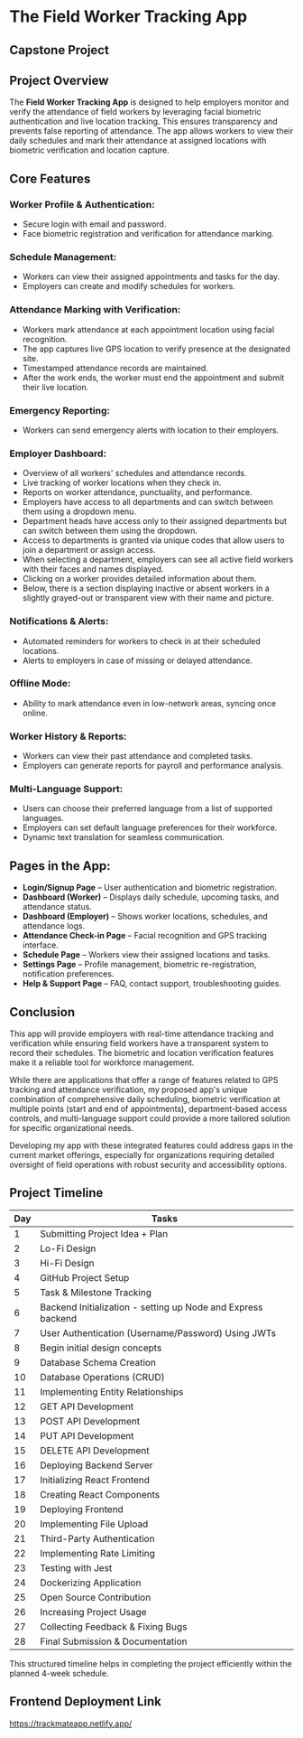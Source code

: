 # The Field Worker Tracking App
## Capstone Project

## Project Overview
The **Field Worker Tracking App** is designed to help employers monitor and verify the attendance of field workers by leveraging facial biometric authentication and live location tracking. This ensures transparency and prevents false reporting of attendance. The app allows workers to view their daily schedules and mark their attendance at assigned locations with biometric verification and location capture.

## Core Features

### Worker Profile & Authentication:
- Secure login with email and password.
- Face biometric registration and verification for attendance marking.

### Schedule Management:
- Workers can view their assigned appointments and tasks for the day.
- Employers can create and modify schedules for workers.

### Attendance Marking with Verification:
- Workers mark attendance at each appointment location using facial recognition.
- The app captures live GPS location to verify presence at the designated site.
- Timestamped attendance records are maintained.
- After the work ends, the worker must end the appointment and submit their live location.

### Emergency Reporting:
- Workers can send emergency alerts with location to their employers.

### Employer Dashboard:
- Overview of all workers' schedules and attendance records.
- Live tracking of worker locations when they check in.
- Reports on worker attendance, punctuality, and performance.
- Employers have access to all departments and can switch between them using a dropdown menu.
- Department heads have access only to their assigned departments but can switch between them using the dropdown.
- Access to departments is granted via unique codes that allow users to join a department or assign access.
- When selecting a department, employers can see all active field workers with their faces and names displayed.
- Clicking on a worker provides detailed information about them.
- Below, there is a section displaying inactive or absent workers in a slightly grayed-out or transparent view with their name and picture.

### Notifications & Alerts:
- Automated reminders for workers to check in at their scheduled locations.
- Alerts to employers in case of missing or delayed attendance.

### Offline Mode:
- Ability to mark attendance even in low-network areas, syncing once online.

### Worker History & Reports:
- Workers can view their past attendance and completed tasks.
- Employers can generate reports for payroll and performance analysis.

### Multi-Language Support:
- Users can choose their preferred language from a list of supported languages.
- Employers can set default language preferences for their workforce.
- Dynamic text translation for seamless communication.

## Pages in the App:
- **Login/Signup Page** – User authentication and biometric registration.
- **Dashboard (Worker)** – Displays daily schedule, upcoming tasks, and attendance status.
- **Dashboard (Employer)** – Shows worker locations, schedules, and attendance logs.
- **Attendance Check-in Page** – Facial recognition and GPS tracking interface.
- **Schedule Page** – Workers view their assigned locations and tasks.
- **Settings Page** – Profile management, biometric re-registration, notification preferences.
- **Help & Support Page** – FAQ, contact support, troubleshooting guides.

## Conclusion
This app will provide employers with real-time attendance tracking and verification while ensuring field workers have a transparent system to record their schedules. The biometric and location verification features make it a reliable tool for workforce management.

While there are applications that offer a range of features related to GPS tracking and attendance verification, my proposed app's unique combination of comprehensive daily scheduling, biometric verification at multiple points (start and end of appointments), department-based access controls, and multi-language support could provide a more tailored solution for specific organizational needs.

Developing my app with these integrated features could address gaps in the current market offerings, especially for organizations requiring detailed oversight of field operations with robust security and accessibility options.

## Project Timeline

| Day  | Tasks |
|------|----------------------------------------------|
| 1    | Submitting Project Idea + Plan |
| 2    | Lo-Fi Design |
| 3    | Hi-Fi Design |
| 4    | GitHub Project Setup |
| 5    | Task & Milestone Tracking |
| 6    | Backend Initialization - setting up Node and Express backend |
| 7    | User Authentication (Username/Password) Using JWTs |
| 8    | Begin initial design concepts |
| 9    | Database Schema Creation |
| 10   | Database Operations (CRUD) |
| 11   | Implementing Entity Relationships |
| 12   | GET API Development |
| 13   | POST API Development |
| 14   | PUT API Development |
| 15   | DELETE API Development |
| 16   | Deploying Backend Server |
| 17   | Initializing React Frontend |
| 18   | Creating React Components |
| 19   | Deploying Frontend |
| 20   | Implementing File Upload |
| 21   | Third-Party Authentication |
| 22   | Implementing Rate Limiting |
| 23   | Testing with Jest |
| 24   | Dockerizing Application |
| 25   | Open Source Contribution |
| 26   | Increasing Project Usage |
| 27   | Collecting Feedback & Fixing Bugs |
| 28   | Final Submission & Documentation |

This structured timeline helps in completing the project efficiently within the planned 4-week schedule.



## Frontend Deployment Link
https://trackmateapp.netlify.app/
